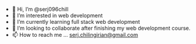 - 👋 Hi, I’m @serj096chill
- 👀 I’m interested in web development
- 🌱 I’m currently learning full stack web development
- 💞️ I’m looking to collaborate after finishing my web development course.
- 📫 How to reach me ... serj.chilingirian@gmail.com

<!---
serj096chill/serj096chill is a ✨ special ✨ repository because its `README.md` (this file) appears on your GitHub profile.
You can click the Preview link to take a look at your changes.
--->
